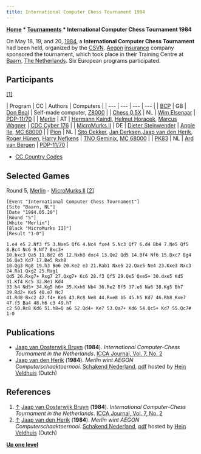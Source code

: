 ```yaml
---
title: International Computer Chess Tournament 1984
---
```

**[Home](Home "Home") \* [Tournaments](Tournaments_and_Matches "Tournaments and Matches") \* International Computer Chess Tournament 1984**


On May 18, 19, and 20, [1984](Timeline#1984 "Timeline"), a **International Computer Chess Tournament** had been held, organized by the [CSVN](CSVN "CSVN"). [Aegon](https://en.wikipedia.org/wiki/Aegon) [insurance](https://en.wikipedia.org/wiki/Insurance) company sponsored the tournament, which took place in their Training Centre at [Baarn](https://en.wikipedia.org/wiki/Baarn), [The Netherlands](https://en.wikipedia.org/wiki/Netherlands). Six European programs participated.



## Participants


<a id="cite-note-1" href="#cite-ref-1">[1]</a>





|  Program
 |  CC
 |  Authors
 |  Computers
 |
| --- | --- | --- | --- |
| [BCP](BCP "BCP") |  GB
 | [Don Beal](Don_Beal "Don Beal") |  Self-made computer, [Z8000](https://en.wikipedia.org/wiki/Zilog_Z8000) |
| [Chess 0.5X](Chess_0.5X "Chess 0.5X") |  NL
 | [Wim Elsenaar](Wim_Elsenaar "Wim Elsenaar") | [PDP-11/70](PDP-11 "PDP-11") |
| [Merlin](Merlin "Merlin") |  AT
 | [Hermann Kaindl](Hermann_Kaindl "Hermann Kaindl"), [Helmut Horacek](Helmut_Horacek "Helmut Horacek"), [Marcus Wagner](Marcus_Wagner "Marcus Wagner") | [CDC Cyber 176](CDC_Cyber "CDC Cyber") |
| [MicroMurks II](MicroMurks "MicroMurks") |  DE
 | [Dieter Steinwender](Dieter_Steinwender "Dieter Steinwender") | [Apple IIe](Apple_II "Apple II"), [MC 68000](68000 "68000") |
| [Pion](Pion "Pion") |  NL
 | [Sito Dekker](Sito_Dekker "Sito Dekker"), [Jan Derksen](Jan_Derksen "Jan Derksen"),[Jaap van den Herik](Jaap_van_den_Herik "Jaap van den Herik"), [Roger Hünen](Roger_H%C3%BCnen "Roger Hünen"), [Harry Nefkens](Harry_Nefkens "Harry Nefkens") | [TNO Geminix](http://tnodiana.com/node/12), [MC 68000](68000 "68000") |
| [PK83](PK "PK") |  NL
 | [Ard van Bergen](Ard_van_Bergen "Ard van Bergen") | [PDP-11/70](PDP-11 "PDP-11") |


* [CC Country Codes](https://en.wikipedia.org/wiki/ISO_3166-1)


## Selected Games


Round 5, [Merlin](Merlin "Merlin") - [MicroMurks II](MicroMurks "MicroMurks") <a id="cite-note-2" href="#cite-ref-2">[2]</a>




```
[Event "International Computer Chess Tournament"]
[Site "Baarn, NL"]
[Date "1984.05.20"]
[Round "5"]
[White "Merlin"]
[Black "MicroMurks II]"]
[Result "1-0"]

1.e4 e5 2.Nf3 f5 3.Nxe5 Qf6 4.Nc4 fxe4 5.Nc3 Qf7 6.d4 Bb4 7.Ne5 Qf5 8.Bc4 Nc6 9.Nf7 Bxc3+ 
10.bxc3 Qa5 11.Bd2 d5 12.Nxh8 dxc4 13.Qe2 Qd5 14.Bf4 Nf6 15.Bxc7 Bg4 16.Qe3 Kd7 17.Be5 Rxh8 
18.Qg3 Rg8 19.h3 Be6 20.Ke2 e3 21.Rab1 Nxe5 22.Qxe5 Ne4 23.Kxe3 Nxc3 24.Ra1 Qxg2 25.Rag1
Qd5 26.Rxg7+ Rxg7 27.Qxg7+ Kc6 28.f3 Qf5 29.Qe5 Qxe5+ 30.dxe5 Kd5 31.Kf4 Kc5 32.Re1 Kd4 
33.h4 Nd5+ 34.Kg5 h6+ 35.Kxh6 Nb4 36.Re2 Bf5 37.e6 Na6 38.Kg5 Bh7 39.Rd2+ Ke5 40.e7 Nc7 
41.Rd8 Bxc2 42.f4+ Ke6 43.Rc8 Ne8 44.Rxe8 b5 45.h5 Kd7 46.Rh8 Kxe7 47.f5 Ba4 48.h6 c3 49.h7 
c2 50.Rc8 Kd6 51.h8=Q a6 52.Qd4+ Ke7 53.Qa7+ Kd6 54.Qc5+ Kd7 55.Qc7# 1-0

```

## Publications


* [Jaap van Oosterwijk Bruyn](Jaap_van_Oosterwijk_Bruyn "Jaap van Oosterwijk Bruyn") (**1984**). *International Computer-Chess Tournament in the Netherlands*. [ICCA Journal, Vol. 7, No. 2](ICGA_Journal#7_2 "ICGA Journal")
* [Jaap van den Herik](Jaap_van_den_Herik "Jaap van den Herik") (**1984**). *Merlin wint AEGON Computerschaaktoernooi*. [Schakend Nederland](http://www.worldcat.org/title/schakend-nederland/oclc/24327767), [pdf](http://www.schaakcomputers.nl/hein_veldhuis/database/files/07-1984,%20Schakend%20Nederland,%20J.%20v.d.%20Herik,%20Merlin%20wint%20Aegon%20Computerschaaktoernooi.pdf) hosted by [Hein Veldhuis](Hein_Veldhuis "Hein Veldhuis") (Dutch)


## References


1. <a id="cite-ref-1" href="#cite-note-1">↑</a> [Jaap van Oosterwijk Bruyn](Jaap_van_Oosterwijk_Bruyn "Jaap van Oosterwijk Bruyn") (**1984**). *International Computer-Chess Tournament in the Netherlands*. [ICCA Journal, Vol. 7, No. 2](ICGA_Journal#7_2 "ICGA Journal")
2. <a id="cite-ref-2" href="#cite-note-2">↑</a>  [Jaap van den Herik](Jaap_van_den_Herik "Jaap van den Herik") (**1984**). *Merlin wint AEGON Computerschaaktoernooi*. [Schakend Nederland](http://www.worldcat.org/title/schakend-nederland/oclc/24327767), [pdf](http://www.schaakcomputers.nl/hein_veldhuis/database/files/07-1984,%20Schakend%20Nederland,%20J.%20v.d.%20Herik,%20Merlin%20wint%20Aegon%20Computerschaaktoernooi.pdf) hosted by [Hein Veldhuis](Hein_Veldhuis "Hein Veldhuis") (Dutch)

**[Up one level](Tournaments_and_Matches "Tournaments and Matches")**







 
